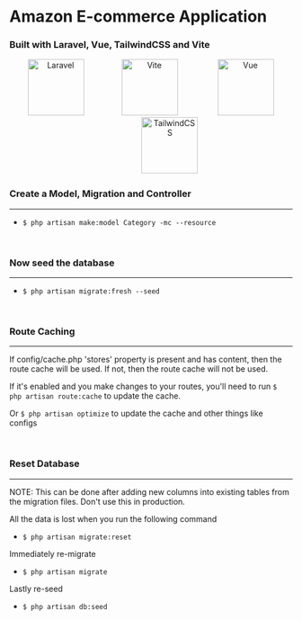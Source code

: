 # Amazon E-commerce Application

### Built with Laravel, Vue, TailwindCSS and Vite

<p align="center">
  <img src="https://laravel.com/img/logomark.min.svg" alt="Laravel" width="100">&nbsp&nbsp&nbsp&nbsp&nbsp&nbsp&nbsp&nbsp&nbsp&nbsp&nbsp&nbsp&nbsp&nbsp&nbsp&nbsp
  <img src="https://vitejs.dev/logo.svg" alt="Vite" width="100">
  &nbsp&nbsp&nbsp&nbsp&nbsp&nbsp&nbsp&nbsp&nbsp&nbsp&nbsp&nbsp&nbsp&nbsp&nbsp&nbsp
  <img src="https://vuejs.org/logo.svg" alt="Vue" width="100">
  &nbsp&nbsp&nbsp&nbsp&nbsp&nbsp&nbsp&nbsp&nbsp&nbsp&nbsp&nbsp&nbsp&nbsp&nbsp&nbsp
  <img src="https://upload.wikimedia.org/wikipedia/commons/d/d5/Tailwind_CSS_Logo.svg" alt="TailwindCSS" width="100">
</p>

### Create a Model, Migration and Controller
---

-   `$ php artisan make:model Category -mc --resource`

</br>

### Now seed the database
---

-   `$ php artisan migrate:fresh --seed`

</br>

### Route Caching
---

If config/cache.php 'stores' property is present and has content, then the route cache will be used. If not, then the route cache will not be used.

If it's enabled and you make changes to your routes, you'll need to run `$ php artisan route:cache` to update the cache.

Or `$ php artisan optimize` to update the cache and other things like configs

</br>

### Reset Database
---

NOTE: This can be done after adding new columns into existing tables from the migration files. Don't use this in production.

All the data is lost when you run the following command

-   `$ php artisan migrate:reset`

Immediately re-migrate

-   `$ php artisan migrate`

Lastly re-seed

-   `$ php artisan db:seed`
